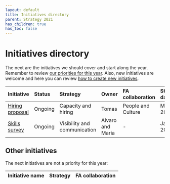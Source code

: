 ```yaml
---
layout: default
title: Initiatives directory
parent: Strategy 2021
has_children: true
has_toc: false
---
```


# Initiatives directory

The next are the initiatives we should cover and start along the year. Remember to review [our priorities for this year](/frontismos/docs/strategy-2021/strategy-priorities). Also, new initiatives are welcome and here you can review [how to create new initiatives](/frontismos/docs/guidelines/how-to-create-initiatives/index).

| Initiative | Status | Strategy | Owner | FA collaboration |Start date | End date |
|:--|:--|:--|:--|:--|:--|:--|
| [Hiring proposal](/frontismos/docs/strategy-2021/initiatives-directory/hiring-proposal) | Ongoing | Capacity and hiring | Tomas | People and Culture | Mar-2021 | Mar-2021 |
| [Skills survey](/frontismos/docs/strategy-2021/initiatives-directory/skills-survey) | Ongoing | Visibility and communication | Alvaro and Maria | - | Jan-2021 | - |


## Other initiatives

The next initiatives are not a priority for this year:

| Initiative name | Strategy | FA collaboration |
|:--|:--|:--|